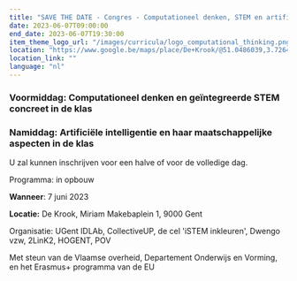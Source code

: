 ```yaml
---
title: "SAVE THE DATE - Congres - Computationeel denken, STEM en artificiële intelligentie in de klas"
date: 2023-06-07T09:00:00
end_date: 2023-06-07T19:30:00
item_theme_logo_url: "/images/curricula/logo_computational_thinking.png"
location: "https://www.google.be/maps/place/De+Krook/@51.0486039,3.7264986,17z/data=!3m1!4b1!4m6!3m5!1s0x47c3714effffffff:0x9b1a2c7f1cb8c825!8m2!3d51.0486039!4d3.7286873!16s%2Fg%2F1hc0gcm5l"
location_link: ""
language: "nl"
---
```


### Voormiddag: Computationeel denken en geïntegreerde STEM concreet in de klas
### Namiddag: Artificiële intelligentie en haar maatschappelijke aspecten in de klas

U zal kunnen inschrijven voor een halve of voor de volledige dag. 

Programma: in opbouw

**Wanneer**: 7 juni 2023

**Locatie:** De Krook, Miriam Makebaplein 1, 9000 Gent

Organisatie: UGent IDLAb, CollectiveUP, de cel 'iSTEM inkleuren', Dwengo vzw, 2LinK2, HOGENT, POV

Met steun van de Vlaamse overheid, Departement Onderwijs en Vorming, en het Erasmus+ programma van de EU
